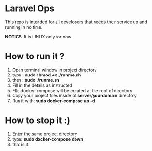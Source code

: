 # **Laravel Ops**
This repo is intended for all developers that needs their service up and running in no time. 

**NOTICE:** It is LINUX only for now

# How to run it ?

   
1. Open terminal window in project directory
2. type : **sudo chmod +x ./runme.sh**
3. then : **sudo ./runme.sh**
4. Fill in the details as instructed
5. FIle docker-compose will be created at the root of directory
6. Copy your project files inside of **server/yourdomain** directory
7. Run it with: **sudo docker-compose up -d**



# How to stop it :)

1. Enter the same project directory
2. type: **sudo docker-compose down**
3. that is it. 


